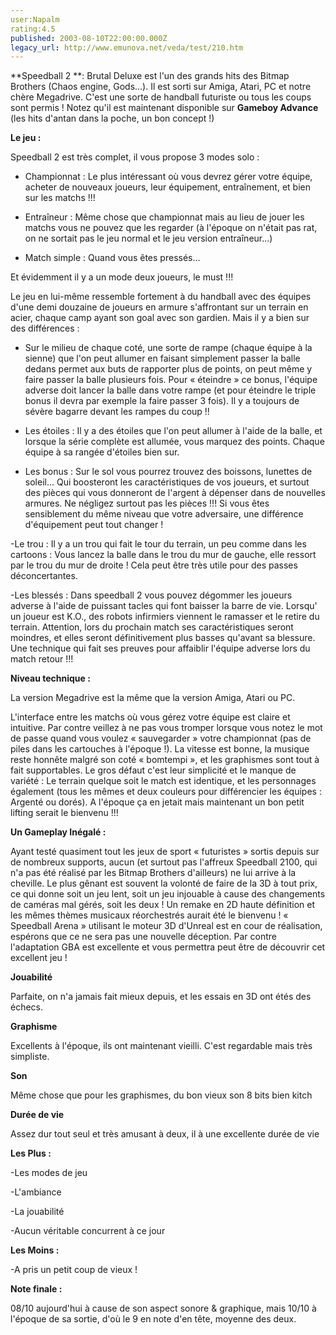 ```yaml
---
user:Napalm
rating:4.5
published: 2003-08-10T22:00:00.000Z
legacy_url: http://www.emunova.net/veda/test/210.htm
---
```

**Speedball 2 **: Brutal Deluxe est l'un des grands hits des Bitmap Brothers (Chaos engine, Gods...). Il est sorti sur Amiga, Atari, PC et notre chère Megadrive. C'est une sorte de handball futuriste ou tous les coups sont permis ! Notez qu'il est maintenant disponible sur **Gameboy Advance** (les hits d'antan dans la poche, un bon concept !)  

  

**Le jeu :**  

Speedball 2 est très complet, il vous propose 3 modes solo :   

- Championnat : Le plus intéressant où vous devrez gérer votre équipe, acheter de nouveaux joueurs, leur équipement, entraînement, et bien sur les matchs !!!  

- Entraîneur : Même chose que championnat mais au lieu de jouer les matchs vous ne pouvez que les regarder (à l'époque on n'était pas rat, on ne sortait pas le jeu normal et le jeu version entraîneur...)  

- Match simple : Quand vous êtes pressés...  

Et évidemment il y a un mode deux joueurs, le must !!!  

  

Le jeu en lui-même ressemble fortement à du handball avec des équipes d'une demi douzaine de joueurs en armure s'affrontant sur un terrain en acier, chaque camp ayant son goal avec son gardien. Mais il y a bien sur des différences :  

- Sur le milieu de chaque coté, une sorte de rampe (chaque équipe à la sienne) que l'on peut allumer en faisant simplement passer la balle dedans permet aux buts de rapporter plus de points, on peut même y faire passer la balle plusieurs fois. Pour « éteindre » ce bonus, l'équipe adverse doit lancer la balle dans votre rampe (et pour éteindre le triple bonus il devra par exemple la faire passer 3 fois). Il y a toujours de sévère bagarre devant les rampes du coup !!  

- Les étoiles : Il y a des étoiles que l'on peut allumer à l'aide de la balle, et lorsque la série complète est allumée, vous marquez des points. Chaque équipe à sa rangée d'étoiles bien sur.  

- Les bonus : Sur le sol vous pourrez trouvez des boissons, lunettes de soleil... Qui boosteront les caractéristiques de vos joueurs, et surtout des pièces qui vous donneront de l'argent à dépenser dans de nouvelles armures. Ne négligez surtout pas les pièces !!! Si vous êtes sensiblement du même niveau que votre adversaire, une différence d'équipement peut tout changer !  

-Le trou : Il y a un trou qui fait le tour du terrain, un peu comme dans les cartoons : Vous lancez la balle dans le trou du mur de gauche, elle ressort par le trou du mur de droite ! Cela peut être très utile pour des passes déconcertantes.  

-Les blessés : Dans speedball 2 vous pouvez dégommer les joueurs adverse à l'aide de puissant tacles qui font baisser la barre de vie. Lorsqu' un joueur est K.O., des robots infirmiers viennent le ramasser et le retire du terrain. Attention, lors du prochain match ses caractéristiques seront moindres, et elles seront définitivement plus basses qu'avant sa blessure. Une technique qui fait ses preuves pour affaiblir l'équipe adverse lors du match retour !!!  

  

**Niveau technique :**  

La version Megadrive est la même que la version Amiga, Atari ou PC.  

L'interface entre les matchs où vous gérez votre équipe est claire et intuitive. Par contre veillez à ne pas vous tromper lorsque vous notez le mot de passe quand vous voulez « sauvegarder » votre championnat (pas de piles dans les cartouches à l'époque !). La vitesse est bonne, la musique reste honnête malgré son coté « bomtempi », et les graphismes sont tout à fait supportables. Le gros défaut c'est leur simplicité et le manque de variété : Le terrain quelque soit le match est identique, et les personnages également (tous les mêmes et deux couleurs pour différencier les équipes : Argenté ou dorés). A l'époque ça en jetait mais maintenant un bon petit lifting serait le bienvenu !!!  

  

**Un Gameplay Inégalé :**  

Ayant testé quasiment tout les jeux de sport « futuristes » sortis depuis sur de nombreux supports, aucun (et surtout pas l'affreux Speedball 2100, qui n'a pas été réalisé par les Bitmap Brothers d'ailleurs) ne lui arrive à la cheville. Le plus gênant est souvent la volonté de faire de la 3D à tout prix, ce qui donne soit un jeu lent, soit un jeu injouable à cause des changements de caméras mal gérés, soit les deux ! Un remake en 2D haute définition et les mêmes thèmes musicaux réorchestrés aurait été le bienvenu ! « Speedball Arena » utilisant le moteur 3D d'Unreal est en cour de réalisation, espérons que ce ne sera pas une nouvelle déception. Par contre l'adaptation GBA est excellente et vous permettra peut être de découvrir cet excellent jeu !  

  

**Jouabilité**  

Parfaite, on n'a jamais fait mieux depuis, et les essais en 3D ont étés des échecs.  

**Graphisme**  

Excellents à l'époque, ils ont maintenant vieilli. C'est regardable mais très simpliste.  

**Son**   

Même chose que pour les graphismes, du bon vieux son 8 bits bien kitch  

**Durée de vie**  

Assez dur tout seul et très amusant à deux, il à une excellente durée de vie  

  

**Les Plus :**  

-Les modes de jeu  

-L'ambiance  

-La jouabilité  

-Aucun véritable concurrent à ce jour  

  

**Les Moins :**  

-A pris un petit coup de vieux !  

  

**Note finale :**  

08/10 aujourd'hui à cause de son aspect sonore & graphique, mais 10/10 à l'époque de sa sortie, d'où le 9 en note d'en tête, moyenne des deux.